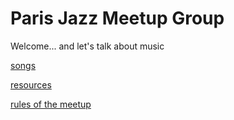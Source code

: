 # Paris Jazz Meetup Group

Welcome... and let's talk about music

[songs](/songs.md)

[resources](/resources.md)

[rules of the meetup](/rules.md)

